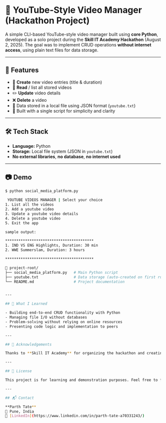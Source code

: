 # 🎥 YouTube-Style Video Manager (Hackathon Project)

A simple CLI-based YouTube-style video manager built using **core Python**, developed as a solo project during the **Skill IT Academy Hackathon** (August 2, 2025). The goal was to implement CRUD operations **without internet access**, using plain text files for data storage.

---

## 🚀 Features

- 📝 **Create** new video entries (title & duration)
- 📄 **Read** / list all stored videos
- ✏️ **Update** video details
- ❌ **Delete** a video
- 💾 Data stored in a local file using JSON format (`youtube.txt`)
- 📂 Built with a single script for simplicity and clarity

---

## 🛠️ Tech Stack

- **Language:** Python 
- **Storage:** Local file system (JSON in `youtube.txt`)
- **No external libraries**, **no database**, **no internet used**

---

## 📷 Demo

```bash
$ python social_media_platform.py

 YOUTUBE VIDEOS MANAGER | Select your choice
1. List all the videos
2. Add a youtube video
3. Update a youtube video details
4. Delete a youtube video
5. Exit the app

sample output:

****************************************
1. IND VS ENG Highlights, Duration: 30 min
2. WWE Summerslam, Duration: 3 hours

****************************************

📁 project-root/
├── social_media_platform.py   # Main Python script
├── youtube.txt                # Data storage (auto-created on first run)
└── README.md                  # Project documentation


---

## 🧠 What I Learned

- Building end-to-end CRUD functionality with Python
- Managing file I/O without databases
- Problem-solving without relying on online resources
- Presenting code logic and implementation to peers

---

## 🤝 Acknowledgements

Thanks to **Skill IT Academy** for organizing the hackathon and creating an environment to test our limits and learn through code.

---

## 📜 License

This project is for learning and demonstration purposes. Feel free to fork and build upon it!

---

## 📬 Contact

**Parth Tate**  
📍 Pune, India  
🔗 [LinkedIn](https://www.linkedin.com/in/parth-tate-a70331243/)
